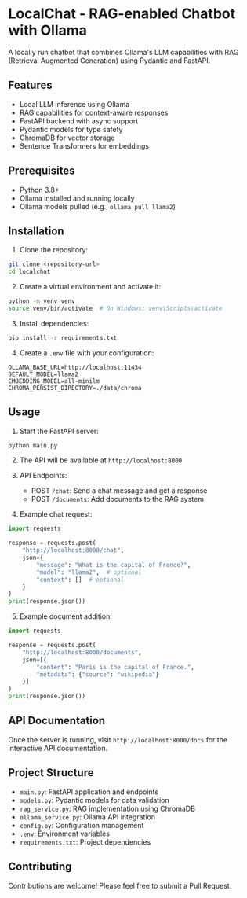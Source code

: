 # LocalChat - RAG-enabled Chatbot with Ollama

A locally run chatbot that combines Ollama's LLM capabilities with RAG (Retrieval Augmented Generation) using Pydantic and FastAPI.

## Features

- Local LLM inference using Ollama
- RAG capabilities for context-aware responses
- FastAPI backend with async support
- Pydantic models for type safety
- ChromaDB for vector storage
- Sentence Transformers for embeddings

## Prerequisites

- Python 3.8+
- Ollama installed and running locally
- Ollama models pulled (e.g., `ollama pull llama2`)

## Installation

1. Clone the repository:
```bash
git clone <repository-url>
cd localchat
```

2. Create a virtual environment and activate it:
```bash
python -m venv venv
source venv/bin/activate  # On Windows: venv\Scripts\activate
```

3. Install dependencies:
```bash
pip install -r requirements.txt
```

4. Create a `.env` file with your configuration:
```env
OLLAMA_BASE_URL=http://localhost:11434
DEFAULT_MODEL=llama2
EMBEDDING_MODEL=all-minilm
CHROMA_PERSIST_DIRECTORY=./data/chroma
```

## Usage

1. Start the FastAPI server:
```bash
python main.py
```

2. The API will be available at `http://localhost:8000`

3. API Endpoints:
   - POST `/chat`: Send a chat message and get a response
   - POST `/documents`: Add documents to the RAG system

4. Example chat request:
```python
import requests

response = requests.post(
    "http://localhost:8000/chat",
    json={
        "message": "What is the capital of France?",
        "model": "llama2",  # optional
        "context": []  # optional
    }
)
print(response.json())
```

5. Example document addition:
```python
import requests

response = requests.post(
    "http://localhost:8000/documents",
    json=[{
        "content": "Paris is the capital of France.",
        "metadata": {"source": "wikipedia"}
    }]
)
print(response.json())
```

## API Documentation

Once the server is running, visit `http://localhost:8000/docs` for the interactive API documentation.

## Project Structure

- `main.py`: FastAPI application and endpoints
- `models.py`: Pydantic models for data validation
- `rag_service.py`: RAG implementation using ChromaDB
- `ollama_service.py`: Ollama API integration
- `config.py`: Configuration management
- `.env`: Environment variables
- `requirements.txt`: Project dependencies

## Contributing

Contributions are welcome! Please feel free to submit a Pull Request. 
